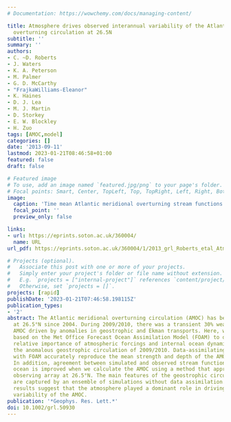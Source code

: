 ```yaml
---
# Documentation: https://wowchemy.com/docs/managing-content/

title: Atmosphere drives observed interannual variability of the Atlantic meridional
  overturning circulation at 26.5N
subtitle: ''
summary: ''
authors:
- C. ~D. Roberts
- J. Waters
- K. A. Peterson
- M. Palmer
- G. D. McCarthy
- "FrajkaWilliams-Eleanor"
- K. Haines
- D. J. Lea
- M. J. Martin
- D. Storkey
- E. W. Blockley
- H. Zuo
tags: [AMOC,model]
categories: []
date: '2013-09-11'
lastmod: 2023-01-21T08:46:58+01:00
featured: false
draft: false

# Featured image
# To use, add an image named `featured.jpg/png` to your page's folder.
# Focal points: Smart, Center, TopLeft, Top, TopRight, Left, Right, BottomLeft, Bottom, BottomRight.
image:
  caption: 'Time mean Atlantic meridional overturning stream functions at 26.5°N from RAPID (black in Figures 1a, 1b, and 1c) compared with overturning in ASSIM-3DVAR calculated using different methods: (a) Stream functions calculated using model velocities (blue). (b) Stream functions calculated using the RAPID-style method and a geostrophic reference depth of 4740 m (red). (c) Stream functions calculated using the RAPID-style method referenced to model velocities at 1000 m (dashed red line) compared with the mean profile (blue line) redrawn from Figure 1a. All calculations are for the period of January 2004 to December 2010, and hatching indicates a range of ±1 standard deviation calculated from monthly mean values.'
  focal_point: ''
  preview_only: false

links:
- url: https://eprints.soton.ac.uk/360004/
  name: URL
url_pdf: https://eprints.soton.ac.uk/360004/1/2013_grl_Roberts_etal_Atmosphere_drives_interannual_variability_AMOC.pdf

# Projects (optional).
#   Associate this post with one or more of your projects.
#   Simply enter your project's folder or file name without extension.
#   E.g. `projects = ["internal-project"]` references `content/project/deep-learning/index.md`.
#   Otherwise, set `projects = []`.
projects: [rapid]
publishDate: '2023-01-21T07:46:58.198115Z'
publication_types:
- '2'
abstract: The Atlantic meridional overturning circulation (AMOC) has been observed
  at 26.5°N since 2004. During 2009/2010, there was a transient 30% weakening of the
  AMOC driven by anomalies in geostrophic and Ekman transports. Here, we use simulations
  based on the Met Office Forecast Ocean Assimilation Model (FOAM) to diagnose the
  relative importance of atmospheric forcings and internal ocean dynamics in driving
  the anomalous geostrophic circulation of 2009/2010. Data-assimilating experiments
  with FOAM accurately reproduce the mean strength and depth of the AMOC at 26.5°N.
  In addition, agreement between simulated and observed stream functions in the deep
  ocean is improved when we calculate the AMOC using a method that approximates the
  observing array at 26.5°N. The main features of the geostrophic circulation anomaly
  are captured by an ensemble of simulations without data assimilation. These model
  results suggest that the atmosphere played a dominant role in driving recent interannual
  variability of the AMOC.
publication: '*Geophys. Res. Lett.*'
doi: 10.1002/grl.50930
---
```

